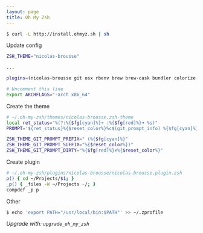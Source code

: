 ```yaml
---
layout: page
title: Oh My Zsh
---
```


```bash
$ curl -L http://install.ohmyz.sh | sh
```

Update config

```bash
ZSH_THEME="nicolas-brousse"

...

plugins=(nicolas-brousse git osx rbenv brew brew-cask bundler colorize sublime rails pow lol gitignore github gem encode64 docker colored-man capistrano)

# Uncomment this line 
export ARCHFLAGS="-arch x86_64"
```

Create the theme

```bash
# ~/.oh-my-zsh/themes/nicolas-brousse.zsh-theme
local ret_status="%(?:%{$fg[cyan]%}➜ :%{$fg[red]%}➜ %s)"
PROMPT='${ret_status}%{$reset_color%}%c$(git_prompt_info) %{$fg[cyan]%}%#%{$reset_color%} '

ZSH_THEME_GIT_PROMPT_PREFIX=" (%{$fg[cyan]%}"
ZSH_THEME_GIT_PROMPT_SUFFIX="%{$reset_color%})"
ZSH_THEME_GIT_PROMPT_DIRTY="%{$fg[red]%}✗%{$reset_color%}"
```

Create plugin

```bash
# ~/.oh-my-zsh/plugins/nicolas-brousse/nicolas-brousse.plugin.zsh
p() { cd ~/Projects/$1; }
_p() { _files -W ~/Projects -/; }
compdef _p p
```

Other

```bash
$ echo 'export PATH="/usr/local/bin:$PATH"' >> ~/.zprofile
```

_Upgrade with: `upgrade_oh_my_zsh`_
